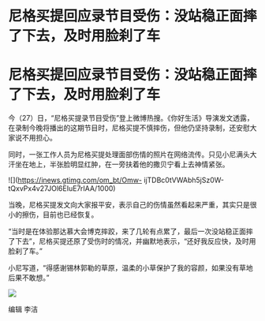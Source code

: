 # 尼格买提回应录节目受伤：没站稳正面摔了下去，及时用脸刹了车

# 尼格买提回应录节目受伤：没站稳正面摔了下去，及时用脸刹了车

今（27）日，“尼格买提录节目受伤”登上微博热搜。《你好生活》导演发文透露，在录制今晚将播出的这期节目时，尼格买提不慎摔伤，但他仍坚持录制，还安慰大家说不用担心。

同时，一张工作人员为尼格买提处理面部伤情的照片在网络流传。只见小尼满头大汗坐在地上，半张脸明显红肿，在一旁扶着他的撒贝宁看上去神情紧张。

![](https://inews.gtimg.com/om_bt/Omw-
ijTDBc0tVWAbh5jSz0W-tQxvPx4v27JOl6EIuE7rIAA/1000)

当晚，尼格买提发文向大家报平安，表示自己的伤情虽然看起来严重，其实只是很小的擦伤，目前也已经恢复。

“当时是在体验那达慕大会博克摔跤，来了几轮有点累了，最后一次没站稳正面摔了下去”，尼格买提还原了受伤时的情况，并幽默地表示，“还好我反应快，及时用脸刹了车。”

小尼写道，“得感谢锡林郭勒的草原，温柔的小草保护了我的容颜，如果没有草地后果不敢想。”

![](https://inews.gtimg.com/om_bt/OlyDCR6ZNdvYPnre3LwiB3-hvD0Hqci5EZ38MncRYptCMAA/1000)

编辑 李洁


